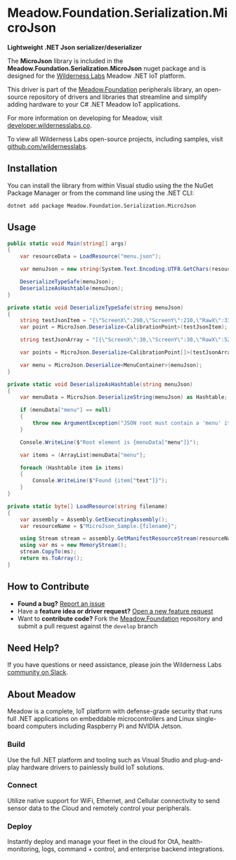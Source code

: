 # Meadow.Foundation.Serialization.MicroJson

**Lightweight .NET Json serializer/deserializer**

The **MicroJson** library is included in the **Meadow.Foundation.Serialization.MicroJson** nuget package and is designed for the [Wilderness Labs](www.wildernesslabs.co) Meadow .NET IoT platform.

This driver is part of the [Meadow.Foundation](https://developer.wildernesslabs.co/Meadow/Meadow.Foundation/) peripherals library, an open-source repository of drivers and libraries that streamline and simplify adding hardware to your C# .NET Meadow IoT applications.

For more information on developing for Meadow, visit [developer.wildernesslabs.co](http://developer.wildernesslabs.co/).

To view all Wilderness Labs open-source projects, including samples, visit [github.com/wildernesslabs](https://github.com/wildernesslabs/).

## Installation

You can install the library from within Visual studio using the the NuGet Package Manager or from the command line using the .NET CLI:

`dotnet add package Meadow.Foundation.Serialization.MicroJson`

## Usage

```csharp
public static void Main(string[] args)
{
    var resourceData = LoadResource("menu.json");

    var menuJson = new string(System.Text.Encoding.UTF8.GetChars(resourceData));

    DeserializeTypeSafe(menuJson);
    DeserializeAsHashtable(menuJson);
}

private static void DeserializeTypeSafe(string menuJson)
{
    string testJsonItem = "{\"ScreenX\":290,\"ScreenY\":210,\"RawX\":3341,\"RawY\":3353}";
    var point = MicroJson.Deserialize<CalibrationPoint>(testJsonItem);

    string testJsonArray = "[{\"ScreenX\":30,\"ScreenY\":30,\"RawX\":522,\"RawY\":514},{\"ScreenX\":290,\"ScreenY\":210,\"RawX\":3341,\"RawY\":3353}]";

    var points = MicroJson.Deserialize<CalibrationPoint[]>(testJsonArray);

    var menu = MicroJson.Deserialize<MenuContainer>(menuJson);
}

private static void DeserializeAsHashtable(string menuJson)
{
    var menuData = MicroJson.DeserializeString(menuJson) as Hashtable;

    if (menuData["menu"] == null)
    {
        throw new ArgumentException("JSON root must contain a 'menu' item");
    }

    Console.WriteLine($"Root element is {menuData["menu"]}");

    var items = (ArrayList)menuData["menu"];

    foreach (Hashtable item in items)
    {
        Console.WriteLine($"Found {item["text"]}");
    }
}

private static byte[] LoadResource(string filename)
{
    var assembly = Assembly.GetExecutingAssembly();
    var resourceName = $"MicroJson_Sample.{filename}";

    using Stream stream = assembly.GetManifestResourceStream(resourceName);
    using var ms = new MemoryStream();
    stream.CopyTo(ms);
    return ms.ToArray();
}

```

## How to Contribute

- **Found a bug?** [Report an issue](https://github.com/WildernessLabs/Meadow_Issues/issues)
- Have a **feature idea or driver request?** [Open a new feature request](https://github.com/WildernessLabs/Meadow_Issues/issues)
- Want to **contribute code?** Fork the [Meadow.Foundation](https://github.com/WildernessLabs/Meadow.Foundation) repository and submit a pull request against the `develop` branch


## Need Help?

If you have questions or need assistance, please join the Wilderness Labs [community on Slack](http://slackinvite.wildernesslabs.co/).
## About Meadow

Meadow is a complete, IoT platform with defense-grade security that runs full .NET applications on embeddable microcontrollers and Linux single-board computers including Raspberry Pi and NVIDIA Jetson.

### Build

Use the full .NET platform and tooling such as Visual Studio and plug-and-play hardware drivers to painlessly build IoT solutions.

### Connect

Utilize native support for WiFi, Ethernet, and Cellular connectivity to send sensor data to the Cloud and remotely control your peripherals.

### Deploy

Instantly deploy and manage your fleet in the cloud for OtA, health-monitoring, logs, command + control, and enterprise backend integrations.



